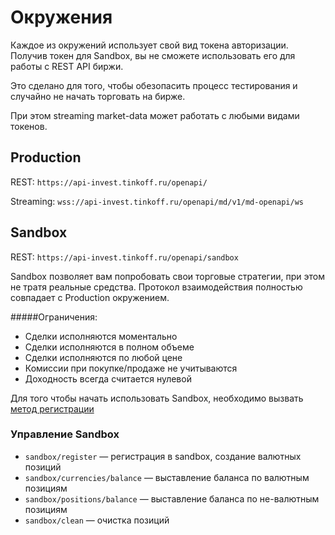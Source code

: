 # Окружения

Каждое из окружений использует свой вид токена авторизации. Получив токен для Sandbox, вы не сможете использовать его для работы с REST API биржи.

Это сделано для того, чтобы обезопасить процесс тестирования и случайно не начать торговать на бирже.

При этом streaming market-data может работать с любыми видами токенов.

## Production

REST: `https://api-invest.tinkoff.ru/openapi/`

Streaming: `wss://api-invest.tinkoff.ru/openapi/md/v1/md-openapi/ws`

## Sandbox

REST: `https://api-invest.tinkoff.ru/openapi/sandbox`

Sandbox позволяет вам попробовать свои торговые стратегии, при этом не тратя реальные средства. Протокол взаимодействия полностью совпадает с Production окружением.

#####Ограничения:

* Сделки исполняются моментально
* Сделки исполняются в полном объеме
* Сделки исполняются по любой цене
* Комиссии при покупке/продаже не учитываются
* Доходность всегда считается нулевой

Для того чтобы начать использовать Sandbox, необходимо вызвать [метод регистрации](https://tinkoffcreditsystems.github.io/invest-openapi/swagger-ui/#/sandbox/post_sandbox_register)

### Управление Sandbox

* `sandbox/register` — регистрация в sandbox, создание валютных позиций
* `sandbox/currencies/balance` — выставление баланса по валютным позициям
* `sandbox/positions/balance` — выставление баланса по не-валютным позициям
* `sandbox/clean` — очистка позиций
